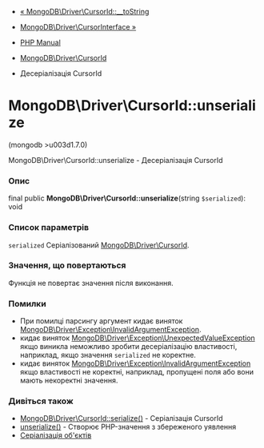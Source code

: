 - [«
MongoDB\Driver\CursorId::\_\_toString](mongodb-driver-cursorid.tostring.md)
- [MongoDB\Driver\CursorInterface
»](class.mongodb-driver-cursorinterface.md)

- [PHP Manual](index.md)
- [MongoDB\Driver\CursorId](class.mongodb-driver-cursorid.md)
- Десеріалізація CursorId

# MongoDB\Driver\CursorId::unserialize

(mongodb \>u003d1.7.0)

MongoDB\Driver\CursorId::unserialize - Десеріалізація CursorId

### Опис

final public **MongoDB\Driver\CursorId::unserialize**(string
`$serialized`): void

### Список параметрів

`serialized`
Серіалізований
[MongoDB\Driver\CursorId](class.mongodb-driver-cursorid.md).

### Значення, що повертаються

Функція не повертає значення після виконання.

### Помилки

- При помилці парсингу аргумент кидає виняток
[MongoDB\Driver\Exception\InvalidArgumentException](class.mongodb-driver-exception-invalidargumentexception.md).
- кидає виняток
[MongoDB\Driver\Exception\UnexpectedValueException](class.mongodb-driver-exception-unexpectedvalueexception.md)
якщо виникла неможливо зробити десеріалізацію властивості,
наприклад, якщо значення `serialized` не коректне.
- кидає виняток
[MongoDB\Driver\Exception\InvalidArgumentException](class.mongodb-driver-exception-invalidargumentexception.md)
якщо властивості не коректні, наприклад, пропущені поля або вони мають
некоректні значення.

### Дивіться також

- [MongoDB\Driver\CursorId::serialize()](mongodb-driver-cursorid.serialize.md) -
Серіалізація CursorId
- [unserialize()](function.unserialize.md) - Створює PHP-значення з
збереженого уявлення
- [Серіалізація об'єктів](language.oop5.serialization.md)
